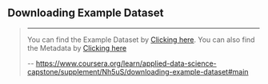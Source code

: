 ## Downloading Example Dataset
> 
> * * *
> 
> You can find the Example Dataset by [Clicking here](https://s3.us.cloud-object-storage.appdomain.cloud/cf-courses-data/CognitiveClass/DP0701EN/version-2/Data-Collisions.csv "Dataset"). You can also find the Metadata by [Clicking here](https://s3.us.cloud-object-storage.appdomain.cloud/cf-courses-data/CognitiveClass/DP0701EN/version-2/Metadata.pdf "Metadata")
>
> -- https://www.coursera.org/learn/applied-data-science-capstone/supplement/Nh5uS/downloading-example-dataset#main
